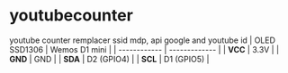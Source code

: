 # youtubecounter
youtube counter 
remplacer ssid mdp,
api google and youtube id
| OLED SSD1306 | Wemos D1 mini |
| ------------ | ------------- |
| **VCC**      | 3.3V          |
| **GND**      | GND           |
| **SDA**      | D2 (GPIO4)    |
| **SCL**      | D1 (GPIO5)    |

